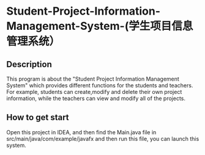 # Student-Project-Information-Management-System-(学生项目信息管理系统）
## Description
This program is about the "Student Project Information Management System" which provides different functions for the students and teachers. For example, students can create,modify and delete their own project information, while the teachers can view and modify all of the projects.

## How to get start
Open this project in IDEA, and then find the Main.java file in src/main/java/com/example/javafx and then run this file, you can launch this system.

